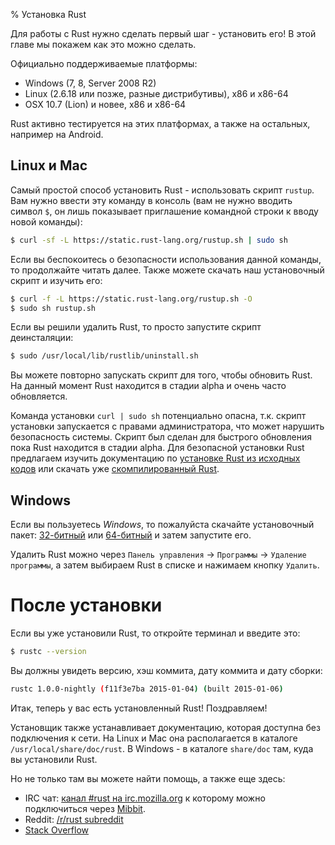 % Установка Rust

Для работы с Rust нужно сделать первый шаг - установить его! В этой главе мы покажем как это можно сделать.

Официально поддерживаемые платформы:
* Windows (7, 8, Server 2008 R2)
* Linux (2.6.18 или позже, разные дистрибутивы), x86 и x86-64
* OSX 10.7 (Lion) и новее, x86 и x86-64

Rust активно тестируется на этих платформах, а также на остальных, например на Android.

## Linux и Mac

Самый простой способ установить Rust - использовать скрипт `rustup`. Вам нужно ввести эту команду в консоль (вам не нужно вводить символ `$`, он лишь показывает приглашение командной строки к вводу новой команды):

```bash
$ curl -sf -L https://static.rust-lang.org/rustup.sh | sudo sh
```

Если вы беспокоитесь о безопасности использования данной команды, то продолжайте читать далее. Также можете скачать наш установочный скрипт и изучить его:

```bash
$ curl -f -L https://static.rust-lang.org/rustup.sh -O
$ sudo sh rustup.sh
```

Если вы решили удалить Rust, то просто запустите скрипт деинсталяции:

```bash
$ sudo /usr/local/lib/rustlib/uninstall.sh
```

Вы можете повторно запускать скрипт для того, чтобы обновить Rust. На данный момент Rust находится в стадии alpha и очень часто обновляется.

Команда установки `curl | sudo sh` потенциально опасна, т.к. скрипт установки запускается с правами администратора, что может нарушить безопасность системы. Скрипт был сделан для быстрого обновления пока Rust находится в стадии alpha. Для безопасной установки Rust предлагаем изучить документацию по [установке Rust из исходных кодов](https://github.com/rust-lang/rust#building-from-source) или скачать уже [скомпилированный Rust](http://www.rust-lang.org/install.html).

## Windows

Если вы пользуетесь *Windows*, то пожалуйста скачайте установочный пакет: [32-битный](https://static.rust-lang.org/dist/rust-nightly-i686-pc-windows-gnu.exe) или [64-битный](https://static.rust-lang.org/dist/rust-nightly-x86_64-pc-windows-gnu.exe) и затем запустите его.

Удалить Rust можно через `Панель управления` -> `Программы` -> `Удаление программы`, а затем выбираем Rust в списке и нажимаем кнопку `Удалить`.

# После установки

Если вы уже установили Rust, то откройте терминал и введите это:

```bash
$ rustc --version
```

Вы должны увидеть версию, хэш коммита, дату коммита и дату сборки:

```bash
rustc 1.0.0-nightly (f11f3e7ba 2015-01-04) (built 2015-01-06)
```

Итак, теперь у вас есть установленный Rust! Поздравляем!

Установщик также устанавливает документацию, которая доступна без подключения к сети. На Linux и Mac она располагается в каталоге `/usr/local/share/doc/rust`. В Windows - в каталоге `share/doc` там, куда вы установили Rust.

Но не только там вы можете найти помощь, а также еще здесь:
* IRC чат: [канал #rust на irc.mozilla.org](irc://irc.mozilla.org/#rust) к которому можно подключиться через [Mibbit](http://chat.mibbit.com/?server=irc.mozilla.org&channel=%23rust).
* Reddit: [/r/rust subreddit](http://www.reddit.com/r/rust)
* [Stack Overflow](http://stackoverflow.com/questions/tagged/rust)
